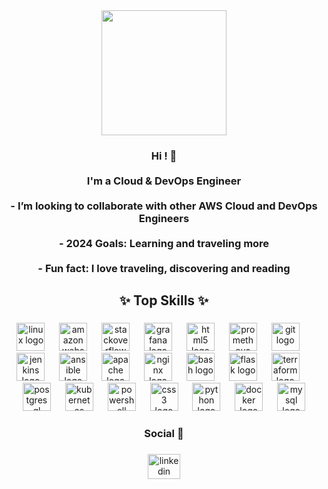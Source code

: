 <div align="center">
  <img height="200" src=""  />
</div>

###

<h3 align="center">Hi ! 🤍<br><br>I'm a Cloud  &  DevOps Engineer<br><br>- I’m looking to collaborate with other AWS Cloud and DevOps Engineers<br><br>- 2024 Goals: Learning and traveling more<br><br>- Fun fact: I love traveling, discovering and reading</h3>

###

<h2 align="center">✨ Top Skills ✨</h2>

###

<div align="center">
  <img src="https://cdn.jsdelivr.net/gh/devicons/devicon/icons/linux/linux-original.svg" height="45" alt="linux logo"  />
  <img width="15" />
  <img src="https://cdn.jsdelivr.net/gh/devicons/devicon/icons/amazonwebservices/amazonwebservices-plain-wordmark.svg" height="45" alt="amazonwebservices logo"  />
  <img width="15" />
  <img src="https://cdn.simpleicons.org/stackoverflow/F58025" height="45" alt="stackoverflow logo"  />
  <img width="15" />
  <img src="https://cdn.simpleicons.org/grafana/F46800" height="45" alt="grafana logo"  />
  <img width="15" />
  <img src="https://cdn.simpleicons.org/html5/E34F26" height="45" alt="html5 logo"  />
  <img width="15" />
  <img src="https://cdn.simpleicons.org/prometheus/E6522C" height="45" alt="prometheus logo"  />
  <img width="15" />
  <img src="https://cdn.simpleicons.org/git/F05032" height="45" alt="git logo"  />
  <img width="15" />
  <img src="https://cdn.jsdelivr.net/gh/devicons/devicon/icons/jenkins/jenkins-original.svg" height="45" alt="jenkins logo"  />
  <img width="15" />
  <img src="https://cdn.simpleicons.org/ansible/EE0000" height="45" alt="ansible logo"  />
  <img width="15" />
  <img src="https://cdn.simpleicons.org/apache/D22128" height="45" alt="apache logo"  />
  <img width="15" />
  <img src="https://cdn.simpleicons.org/nginx/009639" height="45" alt="nginx logo"  />
  <img width="15" />
  <img src="https://cdn.jsdelivr.net/gh/devicons/devicon/icons/bash/bash-original.svg" height="45" alt="bash logo"  />
  <img width="15" />
  <img src="https://cdn.simpleicons.org/flask/000000" height="45" alt="flask logo"  />
  <img width="15" />
  <img src="https://cdn.jsdelivr.net/gh/devicons/devicon/icons/terraform/terraform-original-wordmark.svg" height="45" alt="terraform logo"  />
  <img width="15" />
  <img src="https://cdn.simpleicons.org/postgresql/4169E1" height="45" alt="postgresql logo"  />
  <img width="15" />
  <img src="https://cdn.simpleicons.org/kubernetes/326CE5" height="45" alt="kubernetes logo"  />
  <img width="15" />
  <img src="https://cdn.simpleicons.org/powershell/5391FE" height="45" alt="powershell logo"  />
  <img width="15" />
  <img src="https://cdn.jsdelivr.net/gh/devicons/devicon/icons/css3/css3-plain-wordmark.svg" height="45" alt="css3 logo"  />
  <img width="15" />
  <img src="https://cdn.simpleicons.org/python/3776AB" height="45" alt="python logo"  />
  <img width="15" />
  <img src="https://cdn.jsdelivr.net/gh/devicons/devicon/icons/docker/docker-plain-wordmark.svg" height="45" alt="docker logo"  />
  <img width="15" />
  <img src="https://cdn.jsdelivr.net/gh/devicons/devicon/icons/mysql/mysql-original-wordmark.svg" height="45" alt="mysql logo"  />
</div>

###

<h3 align="center">Social 📩</h3>

###

<div align="center">
  <img src="https://raw.githubusercontent.com/maurodesouza/profile-readme-generator/master/src/assets/icons/social/linkedin/default.svg" width="52" height="40" alt="linkedin logo"  />
</div>

###
